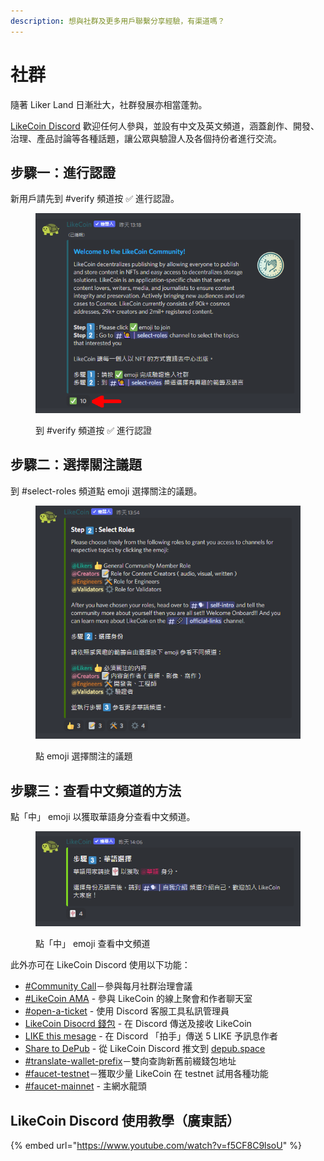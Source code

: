 ```yaml
---
description: 想與社群及更多用戶聯繫分享經驗，有渠道嗎？
---
```


# 社群

隨著 Liker Land 日漸壯大，社群發展亦相當蓬勃。

[LikeCoin Discord](http://discord.gg/likecoin) 歡迎任何人參與，並設有中文及英文頻道，涵蓋創作、開發、治理、產品討論等各種話題，讓公眾與驗證人及各個持份者進行交流。

## 步驟一：進行認證

新用戶請先到 #verify 頻道按 ✅ 進行認證。

<figure><img src="../../.gitbook/assets/discord 1.png" alt=""><figcaption><p>到 #verify 頻道按 ✅ 進行認證</p></figcaption></figure>

## 步驟二：選擇關注議題

到 #select-roles 頻道點 emoji 選擇關注的議題。

<figure><img src="../../.gitbook/assets/discord 2.png" alt=""><figcaption><p>點 emoji 選擇關注的議題</p></figcaption></figure>

## 步驟三：查看中文頻道的方法

點「中」 emoji 以獲取華語身分查看中文頻道。

<figure><img src="../../.gitbook/assets/discord 3.png" alt=""><figcaption><p>點「中」 emoji 查看中文頻道</p></figcaption></figure>

此外亦可在 LikeCoin Discord 使用以下功能：

* [#Community Call](community-call.md)－參與每月社群治理會議
* [#LikeCoin AMA](likecoin-ama.md) - 參與 LikeCoin 的線上聚會和作者聊天室
* [#open-a-ticket](open-a-ticket.md) - 使用 Discord 客服工具私訊管理員
* [LikeCoin Disocrd 錢包](discord-wallet.md) - 在 Discord 傳送及接收 LikeCoin
* [LIKE this mesage](like-this-mesage.md) - 在 Discord 「拍手」傳送 5 LIKE 予訊息作者
* [Share to DePub](../../user-guide/depub.space/from-likecoin-discord-to-depub.space.md) - 從 LikeCoin Discord 推文到 [depub.space](https://depub.space/)
* [#translate-wallet-prefix](translate-wallet-prefix.md)－雙向查詢新舊前綴錢包地址
* [#faucet-testnet](faucet-test.md)－獲取少量 LikeCoin 在 testnet 試用各種功能
* [#faucet-mainnet](../faucet.md) - 主網水龍頭

## LikeCoin Discord 使用教學（廣東話）

{% embed url="https://www.youtube.com/watch?v=f5CF8C9lsoU" %}
